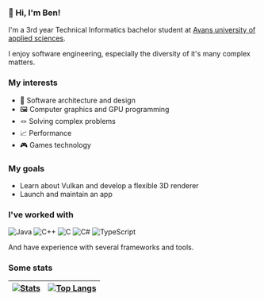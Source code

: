 ### 👋 Hi, I'm Ben!

I'm a 3rd year Technical Informatics bachelor student at [Avans university of applied sciences](https://www.avans.nl/international).

I enjoy software engineering, especially the diversity of it's many complex matters.

### My interests
* 📐 Software architecture and design
* 🖼️ Computer graphics and GPU programming
* 🪢 Solving complex problems
* 📈 Performance
* 🎮 Games technology

### My goals
* Learn about Vulkan and develop a flexible 3D renderer
* Launch and maintain an app

### I've worked with
![Java](https://img.shields.io/badge/java-%23ED8B00.svg?style=for-the-badge&logo=java&logoColor=white)
![C++](https://img.shields.io/badge/c++-%2300599C.svg?style=for-the-badge&logo=c%2B%2B&logoColor=white)
![C](https://img.shields.io/badge/c-%2300599C.svg?style=for-the-badge&logo=c&logoColor=white)
![C#](https://img.shields.io/badge/c%23-%23239120.svg?style=for-the-badge&logo=c-sharp&logoColor=white)
![TypeScript](https://img.shields.io/badge/typescript-%23007ACC.svg?style=for-the-badge&logo=typescript&logoColor=white)

And have experience with several frameworks and tools.
### Some stats

| [![Stats](https://github-readme-stats.vercel.app/api?username=bvdheiden&count_private=true&show_icons=true&theme=radical&bg_color=45,000B49,781D42)](https://github.com/anuraghazra/github-readme-stats) | [![Top Langs](https://github-readme-stats.vercel.app/api/top-langs/?username=bvdheiden&theme=radical&bg_color=45,000B49,781D42&layout=compact)](https://github.com/bvdheiden/github-readme-stats) |
| ----- | ----- |
